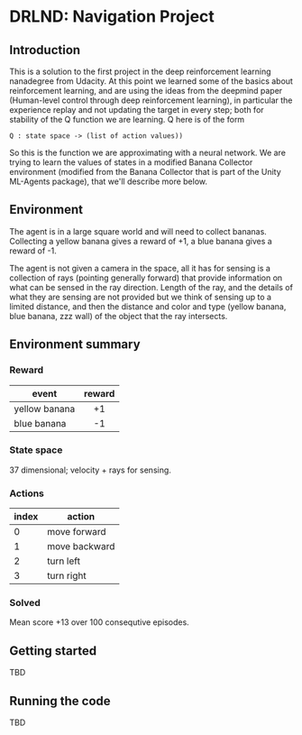 # DRLND: Navigation Project

## Introduction

This is a solution to the first project in the deep reinforcement
learning nanadegree from Udacity.  At this point we learned some of
the basics about reinforcement learning, and are using the ideas from
the deepmind paper (Human-level control through deep reinforcement
learning), in particular the experience replay and not updating the
target in every step; both for stability of the Q function we are
learning.  Q here is of the form

    Q : state space -> (list of action values))

So this is the function we are approximating with a neural network.
We are trying to learn the values of states in a modified Banana
Collector environment (modified from the Banana Collector that is part
of the Unity ML-Agents package), that we'll describe more below.

## Environment

The agent is in a large square world and will need to collect bananas.
Collecting a yellow banana gives a reward of +1, a blue banana gives a
reward of -1.

The agent is not given a camera in the space, all it has for sensing
is a collection of rays (pointing generally forward) that provide
information on what can be sensed in the ray direction.  Length of the
ray, and the details of what they are sensing are not provided but we
think of sensing up to a limited distance, and then the distance and
color and type (yellow banana, blue banana, zzz wall) of the object
that the ray intersects.

## Environment summary

### Reward

| event         | reward  |
|---------------|:-------:|
| yellow banana |   +1    |
| blue banana   |   -1    |

### State space

37 dimensional; velocity + rays for sensing.

### Actions

| index   | action        |
|---------|---------------|
| 0       | move forward  |
| 1       | move backward |
| 2       | turn left     |
| 3       | turn right    |

### Solved

Mean score +13 over 100 consequtive episodes.

## Getting started

TBD

## Running the code

TBD